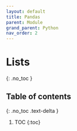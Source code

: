 ```yaml
---
layout: default
title: Pandas
parent: Module
grand_parent: Python
nav_order: 2
---
```

# Lists
{: .no_toc }

## Table of contents
{: .no_toc .text-delta }

1. TOC
{:toc}
